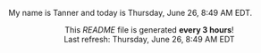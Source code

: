 My name is Tanner and today is Thursday, June 26, 8:49 AM EDT.

<p align="center">This <i>README</i> file is generated <b>every 3 hours</b>!</br>Last refresh: Thursday, June 26, 8:49 AM EDT<br /></p>
